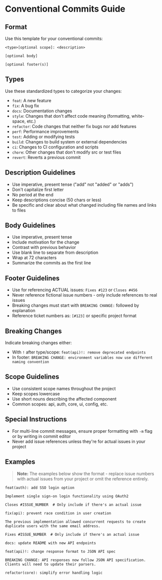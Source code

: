 # Conventional Commits Guide

## Format

Use this template for your conventional commits:

```text
<type>[optional scope]: <description>

[optional body]

[optional footer(s)]
```

## Types

Use these standardized types to categorize your changes:

- `feat`: A new feature
- `fix`: A bug fix
- `docs`: Documentation changes
- `style`: Changes that don't affect code meaning (formatting, white-space, etc.)
- `refactor`: Code changes that neither fix bugs nor add features
- `perf`: Performance improvements
- `test`: Adding or modifying tests
- `build`: Changes to build system or external dependencies
- `ci`: Changes to CI configuration and scripts
- `chore`: Other changes that don't modify src or test files
- `revert`: Reverts a previous commit

## Description Guidelines

- Use imperative, present tense ("add" not "added" or "adds")
- Don't capitalize first letter
- No period at the end
- Keep descriptions concise (50 chars or less)
- Be specific and clear about what changed including file names and links to files

## Body Guidelines

- Use imperative, present tense
- Include motivation for the change
- Contrast with previous behavior
- Use blank line to separate from description
- Wrap at 72 characters
- Summarize the commits as the first line

## Footer Guidelines

- Use for referencing ACTUAL issues: `Fixes #123` or `Closes #456`
- Never reference fictional issue numbers - only include references to real issues
- Breaking changes must start with `BREAKING CHANGE:` followed by explanation
- Reference ticket numbers as: `[#123]` or specific project format

## Breaking Changes

Indicate breaking changes either:

- With `!` after type/scope: `feat(api)!: remove deprecated endpoints`
- In footer: `BREAKING CHANGE: environment variables now use different naming convention`

## Scope Guidelines

- Use consistent scope names throughout the project
- Keep scopes lowercase
- Use short nouns describing the affected component
- Common scopes: api, auth, core, ui, config, etc.

## Special Instructions

- For multi-line commit messages, ensure proper formatting with `-m` flag or by writing in commit editor
- Never add issue references unless they're for actual issues in your project

## Examples

> **Note:** The examples below show the format - replace issue numbers with actual issues from your project or omit the reference entirely.

```text
feat(auth): add SSO login option

Implement single sign-on login functionality using OAuth2

Closes #ISSUE_NUMBER  # Only include if there's an actual issue
```

```text
fix(api): prevent race condition in user creation

The previous implementation allowed concurrent requests to create
duplicate users with the same email address.

Fixes #ISSUE_NUMBER  # Only include if there's an actual issue
```

```text
docs: update README with new API endpoints
```

```text
feat(api)!: change response format to JSON API spec

BREAKING CHANGE: API responses now follow JSON API specification.
Clients will need to update their parsers.
```

```text
refactor(core): simplify error handling logic
```
